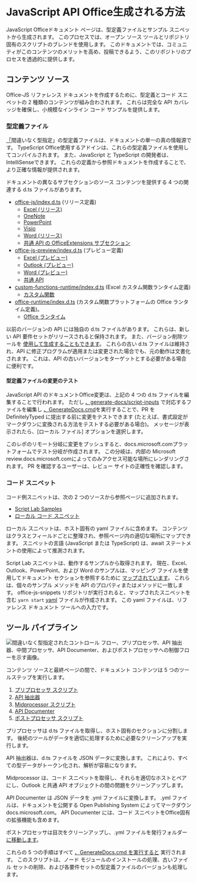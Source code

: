 # <a name="how-the-office-javascript-api-documentation-is-generated"></a>JavaScript API Office生成される方法

JavaScript Officeドキュメント ページは、型定義ファイルとサンプル スニペットから生成されます。 このプロセスでは、オープン ソース ツールとリポジトリ固有のスクリプトのブレンドを使用します。 このドキュメントでは、コミュニティがこのコンテンツのメリットを高め、投稿できるよう、このリポジトリのプロセスを透過的に提供します。

## <a name="content-sources"></a>コンテンツ ソース

Office-JS リファレンス ドキュメントを作成するために、型定義とコード スニペットの 2 種類のコンテンツが組み合わされます。 これらは完全な API カバレッジを確保し、小規模なインライン コード サンプルを提供します。

### <a name="type-definition-files"></a>型定義ファイル

[「](https://github.com/DefinitelyTyped/DefinitelyTyped)間違いなく型指定」の型定義ファイルは、ドキュメントの単一の真の情報源です。 TypeScript Office使用するアドインは、これらの型定義ファイルを使用してコンパイルされます。 また、JavaScript と TypeScript の開発者は、IntelliSenseできます。 これらの定義から参照ドキュメントを作成することで、より正確な情報が提供されます。

ドキュメントの異なるサブセクションのソース コンテンツを提供する 4 つの関連する d.ts ファイルがあります。

- [office-js/index.d.ts](https://raw.githubusercontent.com/DefinitelyTyped/DefinitelyTyped/master/types/office-js/index.d.ts) (リリース定義)
  - [Excel (リリース)](https://docs.microsoft.com/javascript/api/excel_release)
  - [OneNote](https://docs.microsoft.com/javascript/api/onenote)
  - [PowerPoint](https://docs.microsoft.com/javascript/api/powerpoint)
  - [Visio](https://docs.microsoft.com/javascript/api/visio)
  - [Word (リリース)](https://docs.microsoft.com/javascript/api/word_release)
  - [共通 API の OfficeExtensions サブセクション](https://docs.microsoft.com/javascript/api/office)
- [office-js-preview/index.d.ts](https://raw.githubusercontent.com/DefinitelyTyped/DefinitelyTyped/master/types/office-js-preview/index.d.ts) (プレビュー定義)
  - [Excel (プレビュー)](https://docs.microsoft.com/javascript/api/excel)
  - [Outlook (プレビュー)](https://docs.microsoft.com/javascript/api/outlook)
  - [Word (プレビュー)](https://docs.microsoft.com/javascript/api/word)
  - [共通 API](https://docs.microsoft.com/javascript/api/office)
- [custom-functions-runtime/index.d.ts](https://github.com/DefinitelyTyped/DefinitelyTyped/blob/master/types/custom-functions-runtime/index.d.ts) (Excel カスタム関数ランタイム定義)
  - [カスタム関数](https://docs.microsoft.com/javascript/api/custom-functions-runtime)
- [office-runtime/index.d.ts](https://github.com/DefinitelyTyped/DefinitelyTyped/blob/master/types/office-runtime/index.d.ts) (カスタム関数プラットフォームの Office ランタイム定義)。
  - [Office ランタイム](https://docs.microsoft.com/javascript/api/office-runtime)

以前のバージョンの API には独自の d.ts ファイルがあります。 これらは、新しい API 要件セットがリリースされると保持されます。 また、バージョン削除ツールを [使用して生成することもできます](https://github.com/OfficeDev/office-js-docs-reference/blob/master/generate-docs/tools/VersionRemover.ts)。 これらの古い d.ts ファイルは維持され、API に修正プログラムが適用または変更された場合でも、元の動作は文書化されます。 これは、API の古いバージョンをターゲットとする必要がある場合に便利です。

#### <a name="testing-type-definition-file-changes"></a>型定義ファイルの変更のテスト

JavaScript API のドキュメントOffice変更は、上記の 4 つの d.ts ファイルを編集することで行われます。 ただし [、generate-docs/script-inputs](https://github.com/OfficeDev/office-js-docs-reference/tree/master/generate-docs/script-inputs) で対応するファイルを編集し [、GenerateDocs.cmd](https://github.com/OfficeDev/office-js-docs-reference/blob/master/generate-docs/GenerateDocs.cmd)を実行することで、PR を DefinitelyTyped に提出する前に変更をテストできます (たとえば、書式設定がマークダウンに変換される方法をテストする必要がある場合)。 メッセージが表示されたら、[ローカル ファイル] オプションを選択します。

このレポのリモート分岐に変更をプッシュすると、docs.microsoft.comプラットフォームでテスト分岐が作成されます。 この分岐は、内部の Microsoft review.docs.microsoft.comによってのみアクセス可能な場所にレンダリングされます。 PR を確認するユーザーは、レビュー サイトの正確性を確認します。

### <a name="code-snippets"></a>コード スニペット

コード例スニペットは、次の 2 つのソースから参照ページに追加されます。

- [Script Lab Samples](https://github.com/OfficeDev/office-js-snippets)
- [ローカル コード スニペット](https://github.com/OfficeDev/office-js-docs-reference/tree/master/docs/code-snippets)

ローカル スニペットは、ホスト固有の yaml ファイルに含めます。 コンテンツはクラスとフィールドごとに整理され、参照ページ内の適切な場所にマップできます。 スニペットの言語 (JavaScript または TypeScript) は、await ステートメントの使用によって推測されます。

Script Lab スニペットは、動作するサンプルから取得されます。 現在、Excel、Outlook、PowerPoint、および Word のサンプルは、マッピング ファイルを使用してドキュメント セクションを参照するために [マップされています](https://github.com/OfficeDev/office-js-snippets/tree/prod/snippet-extractor-metadata)。 これらは、個々のサンプル メソッドを API のプロパティまたはメソッドに一致します。 office-js-snippets リポジトリが実行されると、マップされたスニペットを含む `yarn start` [yaml](https://github.com/OfficeDev/office-js-snippets/blob/prod/snippet-extractor-output/snippets.yaml) ファイルが作成されます。 この yaml ファイルは、リファレンス ドキュメント ツールへの入力です。

## <a name="tooling-pipeline"></a>ツール パイプライン

![間違いなく型指定されたコントロール フロー、プリプロセッサ、API 抽出器、中間プロセッサ、API Documenter、およびポストプロセッサへの制御フローを示す画像。](ToolingPipeline.png)

コンテンツ ソースと最終ページの間で、ドキュメント コンテンツは 5 つのツールステップを実行します。

1. [プリプロセッサ スクリプト](https://github.com/OfficeDev/office-js-docs-reference/blob/master/generate-docs/scripts/preprocessor.ts)
1. [API 抽出器](https://api-extractor.com/)
1. [Midprocessor スクリプト](https://github.com/OfficeDev/office-js-docs-reference/blob/master/generate-docs/scripts/midprocessor.ts)
1. [API Documenter](https://github.com/microsoft/rushstack/blob/master/apps/api-documenter/README.md)
1. [ポストプロセッサ スクリプト](https://github.com/OfficeDev/office-js-docs-reference/blob/master/generate-docs/scripts/postprocessor.ts)

プリプロセッサは d.ts ファイルを取得し、ホスト固有のセクションに分割します。 後続のツールがデータを適切に処理するために必要なクリーンアップを実行します。

API 抽出器は、d.ts ファイルを JSON データに変換します。 これにより、すべての型データがトークン化され、解析が容易になります。

Midprocessor は、コード スニペットを取得し、それらを適切なホストとペアにし、Outlook と共通 API オブジェクトの間の問題をクリーンアップします。

API Documenter は JSON データを .yml ファイルに変換します。 .yml ファイルは、ドキュメントを公開する Open Publishing System によってマークダウンdocs.microsoft.com。 API Documenter には、コード スニペットをOffice固有の拡張機能も含めます。

ポストプロセッサは目次をクリーンアップし、.yml ファイルを発行フォルダー [に移動します](https://github.com/OfficeDev/office-js-docs-reference/tree/master/docs/docs-ref-autogen)。

これらの 5 つの手順はすべて [、GenerateDocs.cmd を実行すると](https://github.com/OfficeDev/office-js-docs-reference/blob/master/generate-docs/GenerateDocs.cmd) 実行されます。 このスクリプトは、ノード モジュールのインストールの処理、古いファイル セットの削除、および各要件セットの型定義ファイルのバージョンも処理します。
